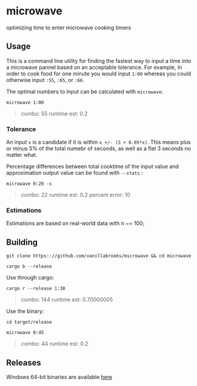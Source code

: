 # microwave
optimizing time to enter microwave cooking timers

## Usage

This is a command line utility for finding the fastest way to input a time into a microwave pannel based on an acceptable tolerance. For example, In order to cook food for one minute you would input `1:00` whereas you could otherwise input `:55`, `:65`, or `:66`. 

The optimal numbers to input can be calculated with `microwave`:

`microwave 1:00`

> combo: 55 runtime est: 0.2

### Tolerance

An input `x`  is a candidate if it is within `x +/- (3 + 0.05*x)`. This means plus or minus 5% of the total numebr of seconds, as well as a flat 3 seconds no matter what.

Percentage differences between total cooktime of the input value and approximation output value can be found with `--stats` : 


`microwave 0:20 -s`

> combo: 22 runtime est: 0.2 percent error: 10
 

### Estimations

Estimations are based on real-world data with n ~= 100;


## Building

`git clone https:://github.com/vanillabrooks/microwave && cd microwave`

`cargo b --release`

Use through cargo:

`cargo r --release 1:38`

> combo: 144 runtime est: 0.70000005

Use the binary:

`cd target/release`

`microwave 0:45`

> combo: 44 runtime est: 0.2

## Releases

Windows 64-bit binaries are available [here](https://github.com/vanillabrooks/microwave/releases)
